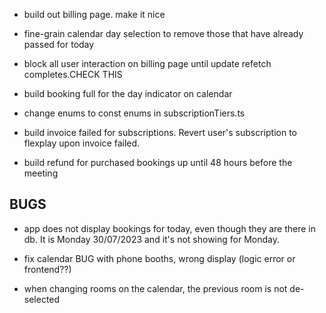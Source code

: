 * build out billing page. make it nice

* fine-grain calendar day selection to remove those that have already passed for today

* block all user interaction on billing page until update refetch completes.CHECK THIS

* build booking full for the day indicator on calendar

* change enums to const enums in subscriptionTiers.ts

* build invoice failed for subscriptions. Revert user's subscription to flexplay upon invoice failed. 

* build refund for purchased bookings up until 48 hours before the meeting

## BUGS
* app does not display bookings for today, even though they are there in db. It is Monday 30/07/2023 and it's not showing for Monday. 

* fix calendar BUG with phone booths, wrong display (logic error or frontend??)

* when changing rooms on the calendar, the previous room is not de-selected